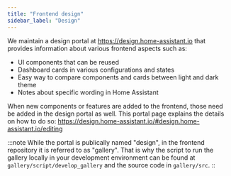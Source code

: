 ```yaml
---
title: "Frontend design"
sidebar_label: "Design"
---
```


We maintain a design portal at <https://design.home-assistant.io> that provides information about various frontend aspects such as:

* UI components that can be reused
* Dashboard cards in various configurations and states
* Easy way to compare components and cards between light and dark theme
* Notes about specific wording in Home Assistant

When new components or features are added to the frontend, those need be added in the design portal as well. This portal page explains the details on how to do so: <https://design.home-assistant.io/#design.home-assistant.io/editing>

:::note
While the portal is publically named "design", in the frontend repository it is referred to as "gallery". That is why the script to run the gallery locally in your development environment can be found at `gallery/script/develop_gallery` and the source code in `gallery/src`.
::
